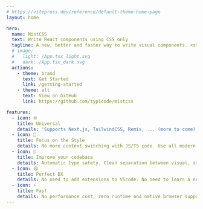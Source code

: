 ```yaml
---
# https://vitepress.dev/reference/default-theme-home-page
layout: home

hero:
  name: MistCSS
  text: Write React components using CSS only
  tagline: A new, better and faster way to write visual components. <strike>CSS-in-JS</strike>? Nope! JS-from-CSS 👍
  # image:
  #   light: /App.tsx_light.svg
  #   dark: /App.tsx_dark.svg
  actions:
    - theme: brand
      text: Get Started
      link: /getting-started
    - theme: alt
      text: View on GitHub
      link: https://github.com/typicode/mistcss

features:
  - icon: 🌐
    title: Universal
    details: 'Supports Next.js, TailwindCSS, Remix, ... (more to come).'
  - icon: 🌸
    title: Focus on the Style
    details: No more context switching with JS/TS code. Use all modern CSS features directly.
  - icon: 💎
    title: Improve your codebase
    details: Automatic type safety. Clean separation between visual, state-less components and others. Guaranteed by the language.
  - icon: 😃
    title: Perfect DX
    details: No need to add extensions to VScode. No need to learn a new API. Zero-config. Get set up in 1 minute.
  - icon: ⚡
    title: Fast
    details: No performance cost, zero runtime and native browser support.
---
```

